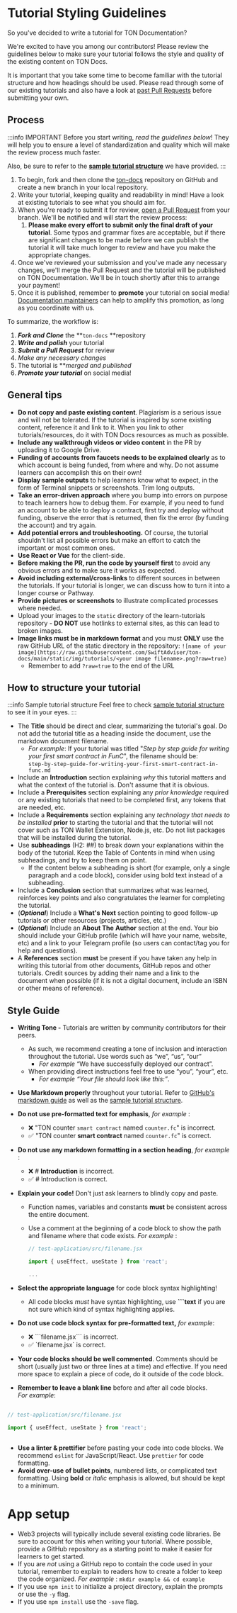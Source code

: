 # Tutorial Styling Guidelines

So you've decided to write a tutorial for TON Documentation?

We're excited to have you among our contributors! Please review the guidelines below to make sure your tutorial follows the style and quality of the existing content on TON Docs.

It is important that you take some time to become familiar with the tutorial structure and how headings should be used. Please read through some of our existing tutorials and also have a look at [past Pull Requests](https://github.com/SwiftAdviser/ton-docs/pulls?q=is%3Apr+is%3Aclosed) before submitting your own.

## Process

:::info IMPORTANT
Before you start writing, *read the guidelines below*! They will help you to ensure a level of standardization and quality which will make the review process much faster.

Also, be sure to refer to the [**sample tutorial structure**](/contribute/sample-tutorial) we have provided.
:::

1. To begin, fork and then clone the [ton-docs](https://github.com/SwiftAdviser/ton-docs/) repository on GitHub and create a new branch in your local repository.
2. Write your tutorial, keeping quality and readability in mind! Have a look at existing tutorials to see what you should aim for.
3. When you're ready to submit it for review, [open a Pull Request](https://docs.github.com/en/pull-requests/collaborating-with-pull-requests/proposing-changes-to-your-work-with-pull-requests/creating-a-pull-request) from your branch. We'll be notified and will start the review process:
    1. **Please make every effort to submit only the final draft of your tutorial**. Some typos and grammar fixes are acceptable, but if there are significant changes to be made before we can publish the tutorial it will take much longer to review and have you make the appropriate changes.
4. Once we've reviewed your submission and you've made any necessary changes, we'll merge the Pull Request and the tutorial will be published on TON Documentation. We'll be in touch shortly after this to arrange your payment!
5. Once it is published, remember to **promote** your tutorial on social media! [Documentation maintainers](/contribute/maintainers) can help to amplify this promotion, as long as you coordinate with us.

To summarize, the workflow is:  
1. ***Fork and Clone*** the **`ton-docs` **repository
2. ***Write and polish*** your tutorial
3. ***Submit a Pull Request*** for review
4. *Make any necessary changes* 
5. The tutorial is ***merged and published* 
6. ***Promote your tutorial*** on social media!

## General tips

- **Do not copy and paste existing content**. Plagiarism is a serious issue and will not be tolerated. If the tutorial is inspired by some existing content, reference it and link to it. When you link to other tutorials/resources, do it with TON Docs resources as much as possible.
- **Include any walkthrough videos or video content** in the PR by uploading it to Google Drive.
- **Funding of accounts from faucets needs to be explained clearly** as to which account is being funded, from where and why. Do not assume learners can accomplish this on their own!
- **Display sample outputs** to help learners know what to expect, in the form of Terminal snippets or screenshots. Trim long outputs.
- **Take an error-driven approach** where you bump into errors on purpose to teach learners how to debug them. For example, if you need to fund an account to be able to deploy a contract, first try and deploy without funding, observe the error that is returned, then fix the error (by funding the account) and try again.
- **Add potential errors and troubleshooting.** Of course, the tutorial shouldn't list all possible errors but make an effort to catch the important or most common ones.
- **Use React or Vue** for the client-side.
- **Before making the PR, run the code by yourself first** to avoid any obvious errors and to make sure it works as expected.
- **Avoid including external/cross-links** to different sources in between the tutorials. If your tutorial is longer, we can discuss how to turn it into a longer course or Pathway.
- **Provide** **pictures or screenshots** to illustrate complicated processes where needed.
- Upload your images to the `static` directory of the learn-tutorials repository - **DO NOT** use hotlinks to external sites, as this can lead to broken images.
- **Image links must** **be in markdown format** and you must **ONLY** use the raw GitHub URL of the static directory in the repository: `![name of your image](https://raw.githubusercontent.com/SwiftAdviser/ton-docs/main/static/img/tutorials/<your image filename>.png?raw=true)`
    - Remember to add `?raw=true` to the end of the URL

## How to structure your tutorial

:::info Sample tutorial structure
Feel free to check [sample tutorial structure](/contribute/sample-tutorial) to see it in your eyes.
:::

- The **Title** should be direct and clear, summarizing the tutorial's goal. Do not add the tutorial title as a heading inside the document, use the markdown document filename.
  - *For example*: If your tutorial was titled "_Step by step guide for writing your first smart contract in FunC_", the filename should be:  
  `step-by-step-guide-for-writing-your-first-smart-contract-in-func.md`
- Include an **Introduction** section explaining *why* this tutorial matters and what the context of the tutorial is. Don't assume that it is obvious.
- Include a **Prerequisites** section explaining any *prior knowledge* required or any existing tutorials that need to be completed first, any tokens that are needed, etc.
- Include a **Requirements** section explaining any *technology that needs to be installed* **prior** to starting the tutorial and that the tutorial will not cover such as TON Wallet Extension, Node.js, etc. Do not list packages that will be installed during the tutorial.
- Use **subheadings** (H2: ##) to break down your explanations within the body of the tutorial. Keep the Table of Contents in mind when using subheadings, and try to keep them on point.
    - If the content below a subheading is short (for example, only a single paragraph and a code block), consider using bold text instead of a subheading.
- Include a **Conclusion** section that summarizes what was learned, reinforces key points and also congratulates the learner for completing the tutorial.
- (***Optional***) Include a **What's Next** section pointing to good follow-up tutorials or other resources (projects, articles, etc.)
- (***Optional***) Include an **About The** **Author** section at the end. Your bio should include your GitHub profile (which will have your name, website, etc) and a link to your Telegram profile (so users can contact/tag you for help and questions).
- A **References** section **must** be present if you have taken any help in writing this tutorial from other documents, GitHub repos and other tutorials. Credit sources by adding their name and a link to the document when possible (if it is not a digital document, include an ISBN or other means of reference).

## Style Guide

- **Writing Tone -** Tutorials are written by community contributors for their peers. 
  - As such, we recommend creating a tone of inclusion and interaction throughout the tutorial. Use words such as “we”, “us”, “our”
    - _For example_ “We have successfully deployed our contract”.
  - When providing direct instructions feel free to use “you”, “your”, etc.
    - _For example_ *“*Your file should look like this:*”*.
- **Use Markdown properly** throughout your tutorial. Refer to [GitHub's markdown guide](https://guides.github.com/features/mastering-markdown/) as well as the [sample tutorial structure](/contribute/sample-tutorial).
- **Do not use pre-formatted text for emphasis**, *for example* :
    - ❌ "TON counter `smart contract` named `counter.fc`" is incorrect.
    - ✅ "TON counter **smart contract** named `counter.fc`" is correct.
- **Do not use any markdown formatting in a section heading**, *for example* :
    - ❌ # **Introduction** is incorrect.
    - ✅ # Introduction is correct.
- **Explain your code!** Don't just ask learners to blindly copy and paste.
    - Function names, variables and constants **must** be consistent across the entire document.
    - Use a comment at the beginning of a code block to show the path and filename where that code exists. *For example* :

        ```jsx
        // test-application/src/filename.jsx
        
        import { useEffect, useState } from 'react';
        
        ...
        ```

- **Select the appropriate language** for code block syntax highlighting!
    - All code blocks *must* have syntax highlighting, use **```text** if you are not sure which kind of syntax highlighting applies.
- **Do not use code block syntax for pre-formatted text,** *for example*:
    - ❌ \```filename.jsx\``` is incorrect.
    - ✅ \`filename.jsx\` is correct.
- **Your code blocks should be well commented**. Comments should be short (usually just two or three lines at a time) and effective. If you need more space to explain a piece of code, do it outside of the code block.
- **Remember to leave a blank line** before and after all code blocks.  
  *For example*:

```jsx  
  
// test-application/src/filename.jsx  
  
import { useEffect, useState } from 'react';
  
```  

  
- **Use a linter & prettifier** before pasting your code into code blocks. We recommend `eslint` for JavaScript/React. Use `prettier` for code formatting.
- **Avoid over-use of bullet points**, numbered lists, or complicated text formatting. Using **bold** or *italic* emphasis is allowed, but should be kept to a minimum.

# **App setup**

- Web3 projects will typically include several existing code libraries. Be sure to account for this when writing your tutorial. Where possible, provide a GitHub repository as a starting point to make it easier for learners to get started.
- If you are *not* using a GitHub repo to contain the code used in your tutorial, remember to explain to readers how to create a folder to keep the code organized. 
*For example* : `mkdir example && cd example`
- If you use `npm init` to initialize a project directory, explain the prompts or use the `-y` flag.
- If you use `npm install` use the `-save` flag.
